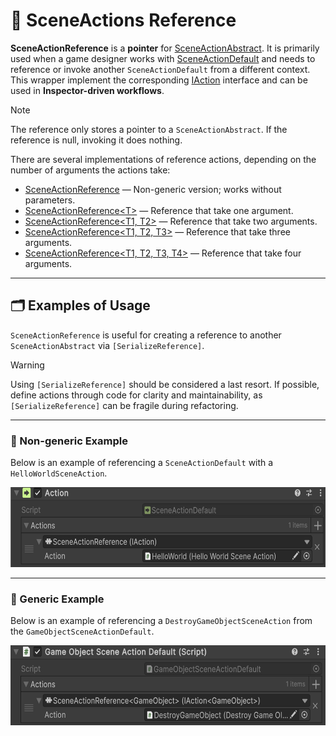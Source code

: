 # 🧩 SceneActions Reference

**SceneActionReference** is a **pointer** for [SceneActionAbstract](SceneActionsAbstract.md). It is primarily used when
a
game designer works with [SceneActionDefault](SceneActionsDefault.md) and needs to reference or invoke another
`SceneActionDefault` from a different context. This wrapper implement the corresponding [IAction](IActions.md) interface
and can be used in **Inspector-driven workflows**.

> [!NOTE]  
> The reference only stores a pointer to a `SceneActionAbstract`. If the reference is null, invoking it does nothing.

There are several implementations of reference actions, depending on the number of arguments the actions take:

- [SceneActionReference](SceneActionReference.md) — Non-generic version; works without parameters.
- [SceneActionReference&lt;T&gt;](SceneActionReference%601.md) — Reference that take one argument.
- [SceneActionReference&lt;T1, T2&gt;](SceneActionReference%602.md) — Reference that take two arguments.
- [SceneActionReference&lt;T1, T2, T3&gt;](SceneActionReference%603.md) — Reference that take three arguments.
- [SceneActionReference&lt;T1, T2, T3, T4&gt;](SceneActionReference%604.md) — Reference that take four arguments.

---

## 🗂 Examples of Usage

`SceneActionReference` is useful for creating a reference to another `SceneActionAbstract` via `[SerializeReference]`.

> [!WARNING]  
> Using `[SerializeReference]` should be considered a last resort. If possible, define actions through code for clarity
> and maintainability, as `[SerializeReference]` can be fragile during refactoring.

---

### 🔹 Non-generic Example

Below is an example of referencing a `SceneActionDefault` with a `HelloWorldSceneAction`.

<img src="../../Images/SceneActionReference.png" alt="SceneActionReference non-generic example" width="" height="128">

---

### 🔹 Generic Example

Below is an example of referencing a `DestroyGameObjectSceneAction` from the `GameObjectSceneActionDefault`.

<img src="../../Images/GameObjectSceneReference.png" alt="SceneActionReference generic example" width="" height="128">
